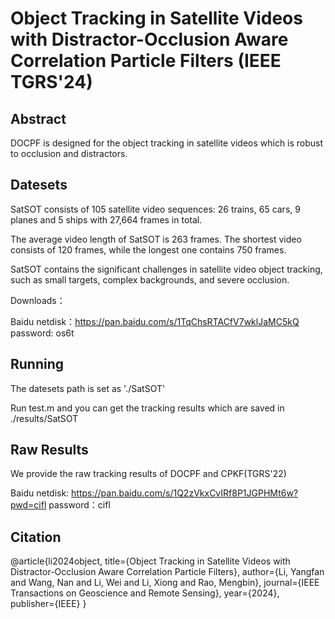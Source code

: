 # Object Tracking in Satellite Videos with Distractor-Occlusion Aware Correlation Particle Filters (IEEE TGRS'24)

## Abstract
DOCPF is designed for the object tracking in satellite videos which is robust to occlusion and distractors.

## Datesets
SatSOT consists of 105 satellite video sequences: 26 trains, 65 cars, 9 planes and 5 ships with 27,664 frames in total.

The average video length of SatSOT is 263 frames. The shortest video consists of 120 frames, while the longest one contains 750 frames.

SatSOT contains the significant challenges in satellite video object tracking, such as small targets, complex backgrounds, and severe occlusion.

Downloads：

Baidu netdisk：https://pan.baidu.com/s/1TqChsRTACfV7wklJaMC5kQ password: os6t


## Running
The datesets path is set as './SatSOT'

Run test.m and you can get the tracking results which are saved in ./results/SatSOT

## Raw Results
We provide the raw tracking results of DOCPF and CPKF(TGRS'22)

Baidu netdisk: https://pan.baidu.com/s/1Q2zVkxCvIRf8P1JGPHMt6w?pwd=cifl password：cifl 


## Citation
@article{li2024object,
  title={Object Tracking in Satellite Videos with Distractor-Occlusion Aware Correlation Particle Filters},
  author={Li, Yangfan and Wang, Nan and Li, Wei and Li, Xiong and Rao, Mengbin},
  journal={IEEE Transactions on Geoscience and Remote Sensing},
  year={2024},
  publisher={IEEE}
}
